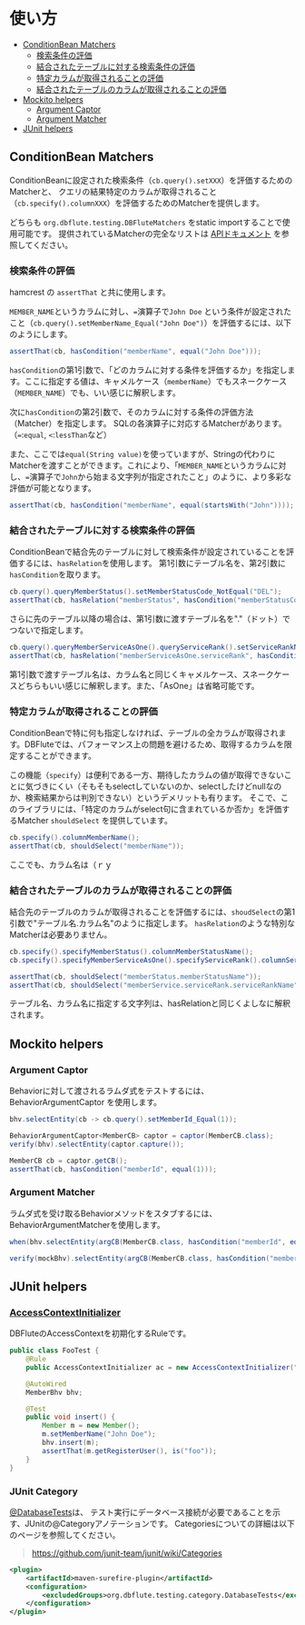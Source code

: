 使い方
=========

- [ConditionBean Matchers](#cbmatchers)
	- [検索条件の評価](#querymatcher)
	- [結合されたテーブルに対する検索条件の評価](#foreignquerymatcher)
	- [特定カラムが取得されることの評価](#specifymatcher)
	- [結合されたテーブルのカラムが取得されることの評価](#foreignspecifymatcher)
- [Mockito helpers](#mockitohelpers)
	- [Argument Captor](#argumentcaptor)
	- [Argument Matcher](#argumentmatcher)
- [JUnit helpers](#junithelpers)

<a name="cbmatchers"></a>ConditionBean Matchers
----------------------------------------------------------

ConditionBeanに設定された検索条件（`cb.query().setXXX`）を評価するためのMatcherと、
クエリの結果特定のカラムが取得されること（`cb.specify().columnXXX`）を評価するためのMatcherを提供します。

どちらも `org.dbflute.testing.DBFluteMatchers` をstatic importすることで使用可能です。
提供されているMatcherの完全なリストは [APIドキュメント](v2/apidocs/org/dbflute/testing/DBFluteMatchers.html) を参照してください。


### <a name="querymatcher"></a>検索条件の評価

hamcrest の `assertThat` と共に使用します。

`MEMBER_NAME`というカラムに対し、`=`演算子で`John Doe` という条件が設定されたこと（`cb.query().setMemberName_Equal("John Doe")`）を評価するには、以下のようにします。

```java
assertThat(cb, hasCondition("memberName", equal("John Doe")));
```

`hasCondition`の第1引数で、「どのカラムに対する条件を評価するか」を指定します。ここに指定する値は、キャメルケース（`memberName`）でもスネークケース（`MEMBER_NAME`）でも、いい感じに解釈します。

次に`hasCondition`の第2引数で、そのカラムに対する条件の評価方法（Matcher）を指定します。
SQLの各演算子に対応するMatcherがあります。（`=`:`equal`, `<`:`lessThan`など）

また、ここでは`equal(String value)`を使っていますが、Stringの代わりにMatcherを渡すことができます。これにより、「`MEMBER_NAME`というカラムに対し、`=`演算子で`John`から始まる文字列が指定されたこと」のように、より多彩な評価が可能となります。

```java
assertThat(cb, hasCondition("memberName", equal(startsWith("John"))));
```


### <a name="foreignquerymatcher"></a>結合されたテーブルに対する検索条件の評価

ConditionBeanで結合先のテーブルに対して検索条件が設定されていることを評価するには、`hasRelation`を使用します。
第1引数にテーブル名を、第2引数に`hasCondition`を取ります。

```java
cb.query().queryMemberStatus().setMemberStatusCode_NotEqual("DEL");
assertThat(cb, hasRelation("memberStatus", hasCondition("memberStatusCode", notEqual("DEL"))));
```

さらに先のテーブル以降の場合は、第1引数に渡すテーブル名を"."（ドット）でつないで指定します。

```java
cb.query().queryMemberServiceAsOne().queryServiceRank().setServiceRankName_Equal("VIP");
assertThat(cb, hasRelation("memberServiceAsOne.serviceRank", hasCondition("serviceRankName", equal("VIP"))));
```

第1引数で渡すテーブル名は、カラム名と同じくキャメルケース、スネークケースどちらもいい感じに解釈します。また、「AsOne」は省略可能です。


### <a name="specifymatcher"></a>特定カラムが取得されることの評価

ConditionBeanで特に何も指定しなければ、テーブルの全カラムが取得されます。DBFluteでは、パフォーマンス上の問題を避けるため、取得するカラムを限定することができます。

この機能（`specify`）は便利である一方、期待したカラムの値が取得できないことに気づきにくい（そもそもselectしていないのか、selectしたけどnullなのか、検索結果からは判別できない）というデメリットも有ります。
そこで、このライブラリには、「特定のカラムがselect句に含まれているか否か」を評価するMatcher `shouldSelect` を提供しています。

```java
cb.specify().columnMemberName();
assertThat(cb, shouldSelect("memberName"));
```

ここでも、カラム名は（ｒｙ


### <a name="foreignspecifymatcher"></a>結合されたテーブルのカラムが取得されることの評価

結合先のテーブルのカラムが取得されることを評価するには、`shoudSelect`の第1引数で"テーブル名.カラム名"のように指定します。
`hasRelation`のような特別なMatcherは必要ありません。

```java
cb.specify().specifyMemberStatus().columnMemberStatusName();
cb.specify().specifyMemberServiceAsOne().specifyServiceRank().columnServiceRankName();

assertThat(cb, shouldSelect("memberStatus.memberStatusName"));
assertThat(cb, shouldSelect("memberService.serviceRank.serviceRankName"));
```

テーブル名、カラム名に指定する文字列は、hasRelationと同じくよしなに解釈されます。


<a name="mockitohelpers"></a>Mockito helpers
-----------------------------------------------

### <a name="argumentcaptor"></a>Argument Captor

Behaviorに対して渡されるラムダ式をテストするには、BehaviorArgumentCaptor を使用します。

```java
bhv.selectEntity(cb -> cb.query().setMemberId_Equal(1));

BehaviorArgumentCaptor<MemberCB> captor = captor(MemberCB.class);
verify(bhv).selectEntity(captor.capture());

MemberCB cb = captor.getCB();
assertThat(cb, hasCondition("memberId", equal(1)));
```


### <a name="argumentmatcher"></a>Argument Matcher

ラムダ式を受け取るBehaviorメソッドをスタブするには、BehaviorArgumentMatcherを使用します。

```java
when(bhv.selectEntity(argCB(MemberCB.class, hasCondition("memberId", equal(1))))).thenReturn(fixture);

verify(mockBhv).selectEntity(argCB(MemberCB.class, hasCondition("memberId", equal(1))));
```

<a name="junithelpers"></a>JUnit helpers
----------------------------------------

### [AccessContextInitializer](v2/apidocs/org/dbflute/testing/rule/AccessContextInitializer.html)

DBFluteのAccessContextを初期化するRuleです。


```java
public class FooTest {
    @Rule
    public AccessContextInitializer ac = new AccessContextInitializer("foo");

    @AutoWired
    MemberBhv bhv;

    @Test
    public void insert() {
        Member m = new Member();
        m.setMemberName("John Doe");
        bhv.insert(m);
        assertThat(m.getRegisterUser(), is("foo"));
    }
}
```


### JUnit Category

[@DatabaseTests](v2/apidocs/org/dbflute/testing/category/DatabaseTests.html)は、
テスト実行にデータベース接続が必要であることを示す、JUnitの@Categoryアノテーションです。
Categoriesについての詳細は以下のページを参照してください。

> https://github.com/junit-team/junit/wiki/Categories

```xml
<plugin>
	<artifactId>maven-surefire-plugin</artifactId>
	<configuration>
		<excludedGroups>org.dbflute.testing.category.DatabaseTests</excludedGroups>
	</configuration>
</plugin>
```
